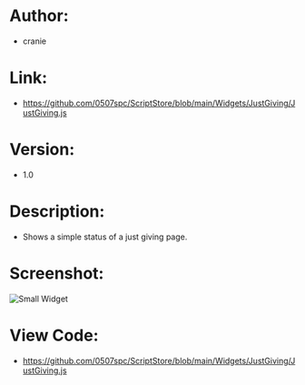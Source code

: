 # Author: 
- cranie
# Link:
- https://github.com/0507spc/ScriptStore/blob/main/Widgets/JustGiving/JustGiving.js
# Version:
- 1.0
# Description:
- Shows a simple status of a just giving page.
# Screenshot:
![Small Widget](https://github.com/0507spc/ScriptStore/blob/main/Widgets/JustGiving/Small.jpg?raw=true)
# View Code:
- https://github.com/0507spc/ScriptStore/blob/main/Widgets/JustGiving/JustGiving.js

